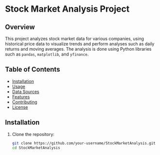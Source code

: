 # Stock Market Analysis Project

## Overview
This project analyzes stock market data for various companies, using historical price data to visualize trends and perform analyses such as daily returns and moving averages. The analysis is done using Python libraries such as `pandas`, `matplotlib`, and `yfinance`.

## Table of Contents
- [Installation](#installation)
- [Usage](#usage)
- [Data Sources](#data-sources)
- [Features](#features)
- [Contributing](#contributing)
- [License](#license)

## Installation

1. Clone the repository:
   ```bash
   git clone https://github.com/your-username/StockMarketAnalysis.git
   cd StockMarketAnalysis
